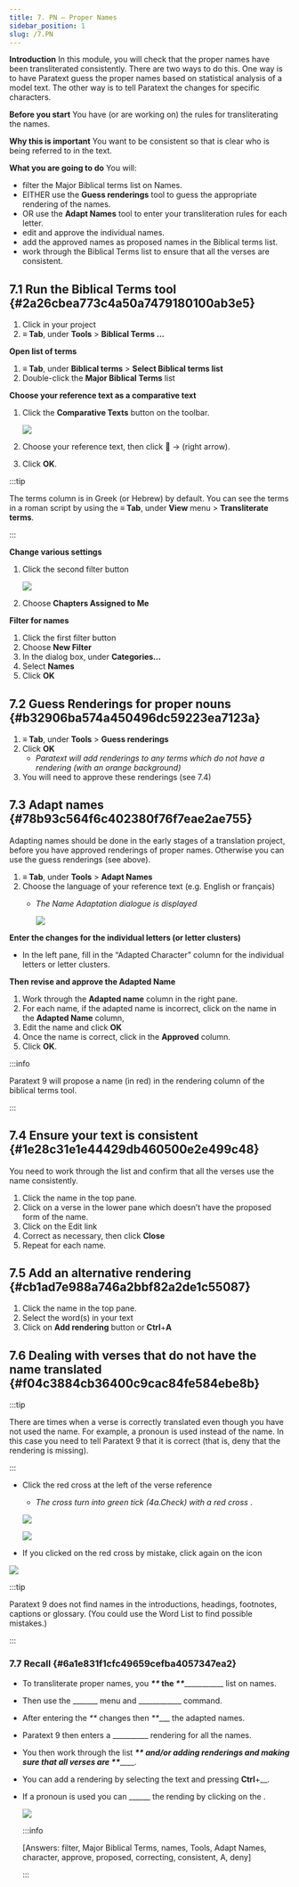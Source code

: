 ```yaml
---
title: 7. PN – Proper Names
sidebar_position: 1
slug: /7.PN
---
```




**Introduction**
In this module, you will check that the proper names have been transliterated consistently. There are two ways to do this. One way is to have Paratext guess the proper names based on statistical analysis of a model text. The other way is to tell Paratext the changes for specific characters.


**Before you start**
You have (or are working on) the rules for transliterating the names.


**Why this is important**
You want to be consistent so that is clear who is being referred to in the text.


**What you are going to do**
You will:

- filter the Major Biblical terms list on Names.
- EITHER use the **Guess renderings** tool to guess the appropriate rendering of the names.
- OR use the **Adapt Names** tool to enter your transliteration rules for each letter.
- edit and approve the individual names.
- add the approved names as proposed names in the Biblical terms list.
- work through the Biblical Terms list to ensure that all the verses are consistent.

## 7.1 Run the Biblical Terms tool {#2a26cbea773c4a50a7479180100ab3e5}

1. Click in your project
1. **≡ Tab**, under **Tools** &gt; **Biblical Terms …**

**Open list of terms**

1. **≡ Tab**, under **Biblical terms** &gt; **Select Biblical terms list**
1. Double-click the **Major Biblical Terms** list

**Choose your reference text as a comparative text**

1. Click the **Comparative Texts** button on the toolbar.

	![](/notion_imgs/570661182.png)

1. Choose your reference text, then click **** → (right arrow).
1. Click **OK**.

:::tip 


The terms column is in Greek (or Hebrew) by default. You can see the terms in a roman script by using the **≡ Tab**, under **View** menu &gt; **Transliterate terms**. 


:::


**Change various settings**

1. Click the second filter button

	![](/notion_imgs/1982983145.png)

1. Choose **Chapters Assigned to Me**

**Filter for names**

1. Click the first filter button
1. Choose **New Filter**
1. In the dialog box, under **Categories…**
1. Select **Names**
1. Click **OK**

## 7.2 Guess Renderings for proper nouns {#b32906ba574a450496dc59223ea7123a}

1. **≡ Tab**, under **Tools** &gt; **Guess renderings**
1. Click **OK**
	- _Paratext will add renderings to any terms which do not have a rendering (with an orange background)_
1. You will need to approve these renderings (see 7.4)

## 7.3 Adapt names {#78b93c564f6c402380f76f7eae2ae755}


Adapting names should be done in the early stages of a translation project, before you have approved renderings of proper names. Otherwise you can use the guess renderings (see above).

1. **≡ Tab**, under **Tools** &gt; **Adapt Names**
1. Choose the language of your reference text (e.g. English or français)
	- _The Name Adaptation dialogue is displayed_

		![](/notion_imgs/994539435.png)


**Enter the changes for the individual letters (or letter clusters)**

- In the left pane, fill in the “Adapted Character” column for the individual letters or letter clusters.

**Then revise and approve the Adapted Name**

1. Work through the **Adapted name** column in the right pane.
1. For each name, if the adapted name is incorrect, click on the name in the **Adapted Name** column,
1. Edit the name and click **OK**
1. Once the name is correct, click in the **Approved** column.
1. Click **OK**.

:::info


Paratext 9 will propose a name (in red) in the rendering column of the biblical terms tool. 


:::


## 7.4 Ensure your text is consistent {#1e28c31e1e44429db460500e2e499c48}


You need to work through the list and confirm that all the verses use the name consistently.

1. Click the name in the top pane.
1. Click on a verse in the lower pane which doesn’t have the proposed form of the name.
1. Click on the Edit link
1. Correct as necessary, then click **Close**
1. Repeat for each name.

## 7.5 Add an alternative rendering {#cb1ad7e988a746a2bbf82a2de1c55087}

1. Click the name in the top pane.
1. Select the word(s) in your text
1. Click on **Add rendering** button or **Ctrl**+**A**

## 7.6 Dealing with verses that do not have the name translated {#f04c3884cb36400c9cac84fe584ebe8b}


:::tip


There are times when a verse is correctly translated even though you have not used the name. For example, a pronoun is used instead of the name. In this case you need to tell Paratext 9 that it is correct (that is, deny that the rendering is missing). 


:::

- Click the red cross at the left of the verse reference
	- _The cross turn into green tick (4a.Check) with a red cross_ .

	![](/notion_imgs/1361038144.png)


	![](/notion_imgs/1232517919.png)


<div class='notion-row'>
<div class='notion-column' style={{width: 'calc((100% - (min(32px, 4vw) * 1)) * 0.5)'}}>

- If you clicked on the red cross by mistake, click again on the icon

</div><div className='notion-spacer' />

<div class='notion-column' style={{width: 'calc((100% - (min(32px, 4vw) * 1)) * 0.5)'}}>

![](/notion_imgs/1361038144.png)

</div><div className='notion-spacer' />
</div>


:::tip


Paratext 9 does not find names in the introductions, headings, footnotes, captions or glossary. (You could use the Word List to find possible mistakes.) 


:::


### 7.7 Recall {#6a1e831f1cfc49659cefba4057347ea2}

- To transliterate proper names, you _____**_ the _**________________ list on names.
- Then use the _______ menu and ____________ command.
- After entering the _**_ changes then _**____ the adapted names.
- Paratext 9 then enters a __________ rendering for all the names.
- You then work through the list _____**__ and/or adding renderings and making sure that all verses are __**_________.
- You can add a rendering by selecting the text and pressing **Ctrl**+__.
- If a pronoun is used you can ______ the rending by clicking on the .

	![](/notion_imgs/1232517919.png)


	:::info
	
	[Answers: filter, Major Biblical Terms, names, Tools, Adapt Names, character, approve, proposed, correcting, consistent, A, deny] 
	
	:::
	


